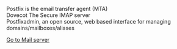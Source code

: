 Postfix is the email transfer agent (MTA)  
Dovecot The Secure IMAP server  
Postfixadmin, an open source, web based interface for managing domains/mailboxes/aliases   

[Go to Mail server](../../../Mail/wiki/01Network) 
